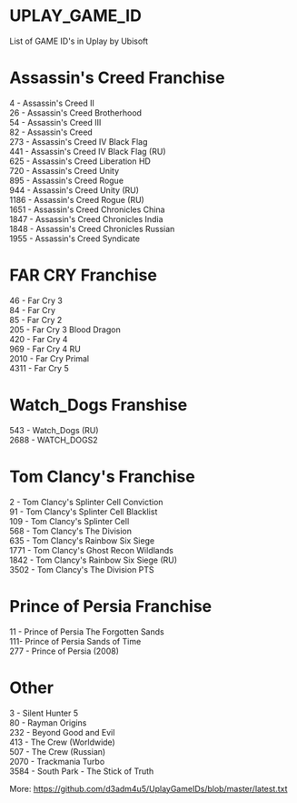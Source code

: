 # UPLAY_GAME_ID
List of GAME ID's in Uplay by Ubisoft

# Assassin's Creed Franchise
4 - Assassin's Creed II  
26 - Assassin's Creed Brotherhood  
54 - Assassin's Creed III  
82 - Assassin's Creed  
273 - Assassin's Creed IV Black Flag  
441 - Assassin's Creed IV Black Flag (RU)  
625 - Assassin's Creed Liberation HD  
720 - Assassin's Creed Unity  
895 - Assassin's Creed Rogue   
944 - Assassin's Creed Unity (RU)  
1186 - Assassin's Creed Rogue (RU)  
1651 - Assassin's Creed Chronicles China  
1847 - Assassin's Creed Chronicles India  
1848 - Assassin's Creed Chronicles Russian  
1955 - Assassin's Creed Syndicate  

# FAR CRY Franchise
46 - Far Cry 3  
84 - Far Cry  
85 - Far Cry 2  
205 - Far Cry 3 Blood Dragon  
420 - Far Cry 4  
969 - Far Cry 4 RU  
2010 - Far Cry Primal  
4311 - Far Cry 5

# Watch_Dogs Franshise
543 - Watch_Dogs (RU)  
2688 - WATCH_DOGS2  

# Tom Clancy's Franchise
2 - Tom Clancy's Splinter Cell Conviction  
91 - Tom Clancy's Splinter Cell Blacklist  
109 - Tom Clancy's Splinter Cell  
568 - Tom Clancy's The Division  
635 - Tom Clancy's Rainbow Six Siege  
1771 - Tom Clancy's Ghost Recon Wildlands  
1842 - Tom Clancy's Rainbow Six Siege (RU)  
3502 - Tom Clancy's The Division PTS  

# Prince of Persia Franchise
11 - Prince of Persia The Forgotten Sands  
111- Prince of Persia Sands of Time  
277 - Prince of Persia (2008)  

# Other
3 - Silent Hunter 5  
80 - Rayman Origins  
232 - Beyond Good and Evil  
413 - The Crew (Worldwide)  
507 - The Crew (Russian)  
2070 - Trackmania Turbo  
3584 - South Park - The Stick of Truth  

More: https://github.com/d3adm4u5/UplayGameIDs/blob/master/latest.txt
